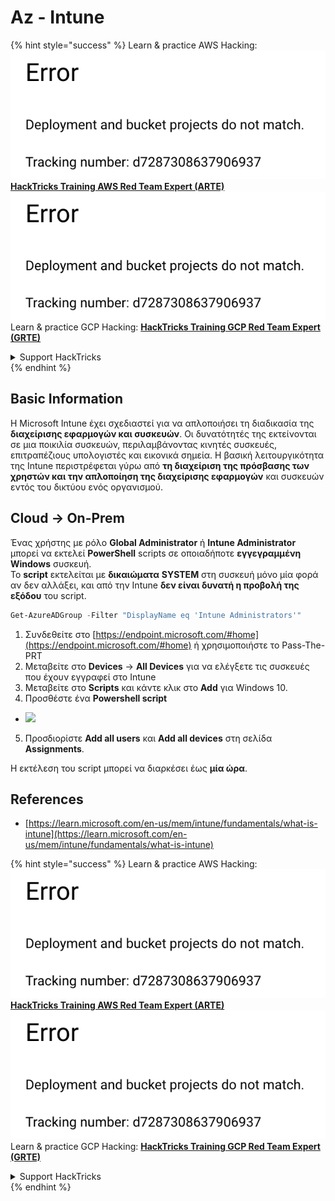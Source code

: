 # Az - Intune

{% hint style="success" %}
Learn & practice AWS Hacking:<img src="../../../.gitbook/assets/image (1) (1).png" alt="" data-size="line">[**HackTricks Training AWS Red Team Expert (ARTE)**](https://training.hacktricks.xyz/courses/arte)<img src="../../../.gitbook/assets/image (1) (1).png" alt="" data-size="line">\
Learn & practice GCP Hacking: <img src="../../../.gitbook/assets/image (2).png" alt="" data-size="line">[**HackTricks Training GCP Red Team Expert (GRTE)**<img src="../../../.gitbook/assets/image (2).png" alt="" data-size="line">](https://training.hacktricks.xyz/courses/grte)

<details>

<summary>Support HackTricks</summary>

* Check the [**subscription plans**](https://github.com/sponsors/carlospolop)!
* **Join the** 💬 [**Discord group**](https://discord.gg/hRep4RUj7f) or the [**telegram group**](https://t.me/peass) or **follow** us on **Twitter** 🐦 [**@hacktricks\_live**](https://twitter.com/hacktricks\_live)**.**
* **Share hacking tricks by submitting PRs to the** [**HackTricks**](https://github.com/carlospolop/hacktricks) and [**HackTricks Cloud**](https://github.com/carlospolop/hacktricks-cloud) github repos.

</details>
{% endhint %}

## Basic Information

Η Microsoft Intune έχει σχεδιαστεί για να απλοποιήσει τη διαδικασία της **διαχείρισης εφαρμογών και συσκευών**. Οι δυνατότητές της εκτείνονται σε μια ποικιλία συσκευών, περιλαμβάνοντας κινητές συσκευές, επιτραπέζιους υπολογιστές και εικονικά σημεία. Η βασική λειτουργικότητα της Intune περιστρέφεται γύρω από **τη διαχείριση της πρόσβασης των χρηστών και την απλοποίηση της διαχείρισης εφαρμογών** και συσκευών εντός του δικτύου ενός οργανισμού.

## Cloud -> On-Prem

Ένας χρήστης με ρόλο **Global Administrator** ή **Intune Administrator** μπορεί να εκτελεί **PowerShell** scripts σε οποιαδήποτε **εγγεγραμμένη Windows** συσκευή.\
Το **script** εκτελείται με **δικαιώματα** **SYSTEM** στη συσκευή μόνο μία φορά αν δεν αλλάξει, και από την Intune **δεν είναι δυνατή η προβολή της εξόδου** του script.
```powershell
Get-AzureADGroup -Filter "DisplayName eq 'Intune Administrators'"
```
1. Συνδεθείτε στο [https://endpoint.microsoft.com/#home](https://endpoint.microsoft.com/#home) ή χρησιμοποιήστε το Pass-The-PRT
2. Μεταβείτε στο **Devices** -> **All Devices** για να ελέγξετε τις συσκευές που έχουν εγγραφεί στο Intune
3. Μεταβείτε στο **Scripts** και κάντε κλικ στο **Add** για Windows 10.
4. Προσθέστε ένα **Powershell script**
* ![](<../../../.gitbook/assets/image (264).png>)
5. Προσδιορίστε **Add all users** και **Add all devices** στη σελίδα **Assignments**.

Η εκτέλεση του script μπορεί να διαρκέσει έως **μία ώρα**.

## References

* [https://learn.microsoft.com/en-us/mem/intune/fundamentals/what-is-intune](https://learn.microsoft.com/en-us/mem/intune/fundamentals/what-is-intune)

{% hint style="success" %}
Learn & practice AWS Hacking:<img src="../../../.gitbook/assets/image (1) (1).png" alt="" data-size="line">[**HackTricks Training AWS Red Team Expert (ARTE)**](https://training.hacktricks.xyz/courses/arte)<img src="../../../.gitbook/assets/image (1) (1).png" alt="" data-size="line">\
Learn & practice GCP Hacking: <img src="../../../.gitbook/assets/image (2).png" alt="" data-size="line">[**HackTricks Training GCP Red Team Expert (GRTE)**<img src="../../../.gitbook/assets/image (2).png" alt="" data-size="line">](https://training.hacktricks.xyz/courses/grte)

<details>

<summary>Support HackTricks</summary>

* Check the [**subscription plans**](https://github.com/sponsors/carlospolop)!
* **Join the** 💬 [**Discord group**](https://discord.gg/hRep4RUj7f) or the [**telegram group**](https://t.me/peass) or **follow** us on **Twitter** 🐦 [**@hacktricks\_live**](https://twitter.com/hacktricks\_live)**.**
* **Share hacking tricks by submitting PRs to the** [**HackTricks**](https://github.com/carlospolop/hacktricks) and [**HackTricks Cloud**](https://github.com/carlospolop/hacktricks-cloud) github repos.

</details>
{% endhint %}
